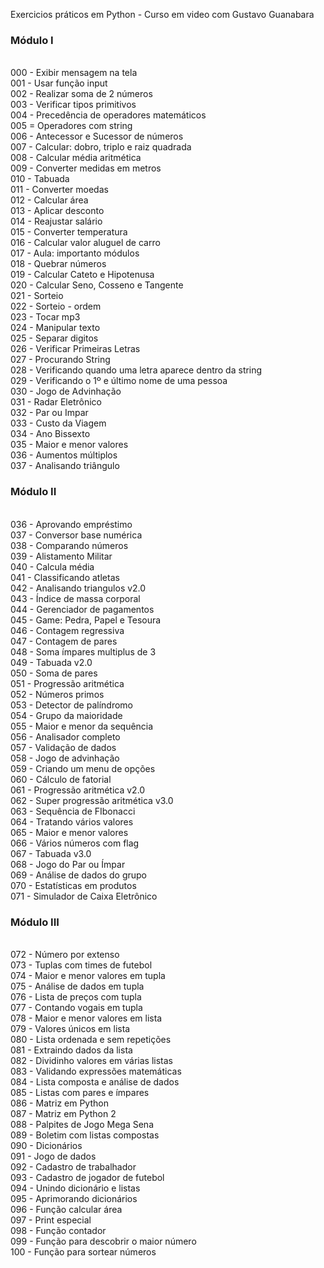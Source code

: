 Exercicios práticos em Python - Curso em video com Gustavo Guanabara

<h3> Módulo I </h3></br>
000 - Exibir mensagem na tela </br>
001 - Usar função input </br>
002 - Realizar soma de 2 números </br>
003 - Verificar tipos primitivos </br>
004 - Precedência de operadores matemáticos </br>
005 = Operadores com string </br>
006 - Antecessor e Sucessor de números </br>
007 - Calcular: dobro, triplo e raiz quadrada </br>
008 - Calcular média aritmética </br>
009 - Converter medidas em metros </br>
010 - Tabuada </br>
011 - Converter moedas </br>
012 - Calcular área </br>
013 - Aplicar desconto </br>
014 - Reajustar salário </br>
015 - Converter temperatura </br>
016 - Calcular valor aluguel de carro </br>
017 - Aula: importanto módulos </br>
018 - Quebrar números </br>
019 - Calcular Cateto e Hipotenusa </br>
020 - Calcular Seno, Cosseno e Tangente </br>
021 - Sorteio </br>
022 - Sorteio - ordem </br>
023 - Tocar mp3 </br>
024 - Manipular texto </br>
025 - Separar digitos </br>
026 - Verificar Primeiras Letras </br>
027 - Procurando String</br>
028 - Verificando quando uma letra aparece dentro da string</br>
029 - Verificando o 1º e último nome de uma pessoa</br>
030 - Jogo de Advinhação </br>
031 - Radar Eletrônico </br>
032 - Par ou Impar </br>
033 - Custo da Viagem </br>
034 - Ano Bissexto </br>
035 - Maior e menor valores </br>
036 - Aumentos múltiplos </br>
037 - Analisando triângulo </br>

<h3> Módulo II </h3></br>
036 - Aprovando empréstimo </br>
037 - Conversor base numérica </br>
038 - Comparando números </br>
039 - Alistamento Militar </br>
040 - Calcula média </br>
041 - Classificando atletas </br>
042 - Analisando triangulos v2.0 </br>
043 - Índice de massa corporal </br>
044 - Gerenciador de pagamentos </br>
045 - Game: Pedra, Papel e Tesoura </br>
046 - Contagem regressiva </br>
047 - Contagem de pares </br>
048 - Soma ímpares multiplus de 3 </br>
049 - Tabuada v2.0 </br>
050 - Soma de pares </br>
051 - Progressão aritmética </br>
052 - Números primos </br>
053 - Detector de palíndromo </br>
054 - Grupo da maioridade </br>
055 - Maior e menor da sequência </br>
056 - Analisador completo </br>
057 - Validação de dados </br>
058 - Jogo de advinhação </br>
059 - Criando um menu de opções </br>
060 - Cálculo de fatorial </br>
061 - Progressão aritmética v2.0 </br>
062 - Super progressão aritmética v3.0 </br>
063 - Sequência de FIbonacci </br>
064 - Tratando vários valores </br>
065 - Maior e menor valores </br>
066 - Vários números com flag </br>
067 - Tabuada v3.0 </br>
068 - Jogo do Par ou Ímpar </br>
069 - Análise de dados do grupo </br>
070 - Estatísticas em produtos </br>
071 - Simulador de Caixa Eletrônico </br>

<h3> Módulo III </h3></br>
072 - Número por extenso </br>
073 - Tuplas com times de futebol </br>
074 - Maior e menor valores em tupla </br>
075 - Análise de dados em tupla </br>
076 - Lista de preços com tupla </br>
077 - Contando vogais em tupla </br>
078 - Maior e menor valores em lista </br>
079 - Valores únicos em lista </br>
080 - Lista ordenada e sem repetições </br>
081 - Extraindo dados da lista </br>
082 - Dividinho valores em várias listas </br>
083 - Validando expressões matemáticas </br>
084 - Lista composta e análise de dados </br>
085 - Listas com pares e ímpares </br>
086 - Matriz em Python </br>
087 - Matriz em Python 2 </br>
088 - Palpites de Jogo Mega Sena </br>
089 - Boletim com listas compostas </br>
090 - Dicionários </br>
091 - Jogo de dados </br>
092 - Cadastro de trabalhador </br>
093 - Cadastro de jogador de futebol </br>
094 - Unindo dicionário e listas </br>
095 - Aprimorando dicionários </br>
096 - Função calcular área </br>
097 - Print especial</br>
098 - Função contador</br>
099 - Função para descobrir o maior número</br>
100 - Função para sortear números</br>

